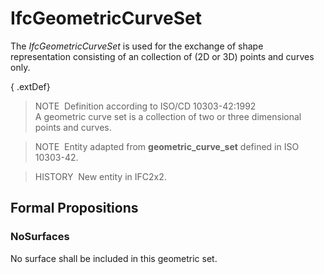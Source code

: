 # IfcGeometricCurveSet

The _IfcGeometricCurveSet_ is used for the exchange of shape representation consisting of an collection of (2D or 3D) points and curves only.

{ .extDef}
> NOTE&nbsp; Definition according to ISO/CD 10303-42:1992  
> A geometric curve set is a collection of two or three dimensional points and curves.

> NOTE&nbsp; Entity adapted from **geometric_curve_set** defined in ISO 10303-42.

> HISTORY&nbsp; New entity in IFC2x2.

## Formal Propositions

### NoSurfaces
No surface shall be included in this geometric set.
